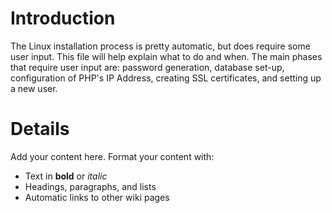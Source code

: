 # Introduction #

The Linux installation process is pretty automatic, but does require some user input. This file will help explain what to do and when. The main phases that require user input are: password generation, database set-up, configuration of PHP's IP Address, creating SSL certificates, and setting up a new user.


# Details #

Add your content here.  Format your content with:
  * Text in **bold** or _italic_
  * Headings, paragraphs, and lists
  * Automatic links to other wiki pages